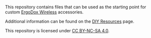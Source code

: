 This repository contains files that can be used as the starting point for custom
[ErgoDox Wireless](https://www.slicemk.com/pages/ergodox-wireless) accessories.

Additional information can be found on the [DIY
Resources](https://docs.slicemk.com/keyboard/ergodox/diy/) page.

This repository is licensed under [CC BY-NC-SA
4.0](https://creativecommons.org/licenses/by-nc-sa/4.0/).
